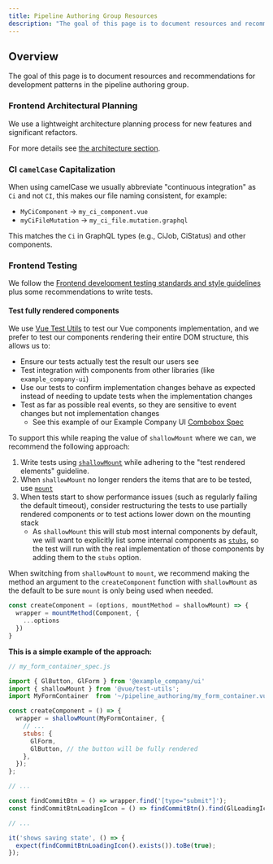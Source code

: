 ```yaml
---
title: Pipeline Authoring Group Resources
description: "The goal of this page is to document resources and recommendations for development patterns in the pipeline authoring group."
---
```


## Overview

The goal of this page is to document resources and recommendations for development patterns in the pipeline authoring group.

### Frontend Architectural Planning

We use a lightweight architecture planning process for new features and significant refactors.

For more details see [the architecture section](/handbook/engineering/development/ops/verify/pipeline-authoring/frontend-architecture/).

### CI `camelCase` Capitalization

When using camelCase we usually abbreviate "continuous integration" as `Ci` and not `CI`, this makes our file naming consistent,
for example:

- `MyCiComponent` -> `my_ci_component.vue`
- `myCiFileMutation` -> `my_ci_file.mutation.graphql`

This matches the `Ci` in GraphQL types (e.g., CiJob, CiStatus) and other components.

### Frontend Testing

We follow the [Frontend development testing standards and style guidelines](https://docs.example_company.com/ee/development/testing_guide/frontend_testing.html)
plus some recommendations to write tests.

#### Test fully rendered components

We use [Vue Test Utils](https://vue-test-utils.vuejs.org/) to test our Vue components implementation, and we prefer
to test our components rendering their entire DOM structure, this allows us to:

- Ensure our tests actually test the result our users see
- Test integration with components from other libraries (like `example_company-ui`)
- Use our tests to confirm implementation changes behave as expected instead of needing to update tests when the implementation changes
- Test as far as possible real events, so they are sensitive to event changes but not implementation changes
  - See this example of our Example Company UI [Combobox Spec](https://example_company.com/example_company-org/example_company-ui/-/blob/master/src/components/base/form/form_combobox/form_combobox.spec.js)

To support this while reaping the value of `shallowMount` where we can, we recommend the following approach:

1. Write tests using [`shallowMount`](https://vue-test-utils.vuejs.org/api/#shallowmount) while adhering to the "test rendered elements" guideline.
2. When `shallowMount` no longer renders the items that are to be tested, use [`mount`](https://vue-test-utils.vuejs.org/api/#mount)
3. When tests start to show performance issues (such as regularly failing the default timeout), consider restructuring the tests to use partially rendered components or to test actions lower down on the mounting stack
    - As `shallowMount` this will stub most internal components by default, we will want to explicitly list some internal
    components as [`stubs`](https://vue-test-utils.vuejs.org/api/options.html#stubs), so the test will run with the real
    implementation of those components by adding them to the `stubs` option.

When switching from `shallowMount` to `mount`, we recommend making the method an argument to the `createComponent` function with `shallowMount` as the default to be sure `mount` is only being used when needed.

```js
const createComponent = (options, mountMethod = shallowMount) => {
  wrapper = mountMethod(Component, {
    ...options
  })
}
```

**This is a simple example of the approach:**

```js
// my_form_container_spec.js

import { GlButton, GlForm } from '@example_company/ui'
import { shallowMount } from '@vue/test-utils';
import MyFormContainer  from '~/pipeline_authoring/my_form_container.vue';

const createComponent = () => {
  wrapper = shallowMount(MyFormContainer, {
    // ...
    stubs: {
      GlForm,
      GlButton, // the button will be fully rendered
    },
  });
};

// ...

const findCommitBtn = () => wrapper.find('[type="submit"]');
const findCommitBtnLoadingIcon = () => findCommitBtn().find(GlLoadingIcon);

// ...

it('shows saving state', () => {
  expect(findCommitBtnLoadingIcon().exists()).toBe(true);
});
```
